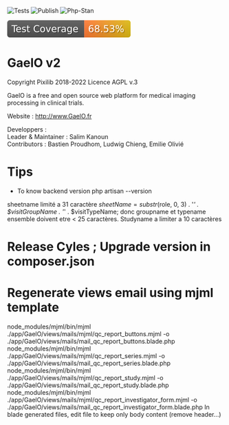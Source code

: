 ![Tests](https://github.com/salimkanoun/GaelO/actions/workflows/tests.yml/badge.svg?branch=GaelO2)
![Publish](https://github.com/salimkanoun/GaelO/actions/workflows/publish.yml/badge.svg?branch=GaelO2)
![Php-Stan](https://github.com/salimkanoun/GaelO/actions/workflows/php-stan.yml/badge.svg?branch=GaelO2)

![Coverage](https://github.com/Pixilib/GaelO/blob/GaelO2_code_coverage/data/GaelO2/badge.svg)

# GaelO v2
Copyright Pixilib 2018-2022
Licence AGPL v.3

GaelO is a free and open source web platform for medical imaging processing in clinical trials.

Website : http://www.GaelO.fr

Developpers : <br>
Leader & Maintainer  : Salim Kanoun <br>
Contributors : Bastien Proudhom, Ludwig Chieng, Emilie Olivié

# Tips

- To know backend version
php artisan --version 

sheetname limité a 31 caractère $sheetName =  substr($role, 0, 3)  . '_' . $visitGroupName . '_' . $visitTypeName; donc groupname et typename ensemble doivent etre < 25 caractères. Studyname a limiter a 10 caractères

# Release Cyles ; Upgrade version in composer.json

# Regenerate views email using mjml template
node_modules/mjml/bin/mjml ./app/GaelO/views/mails/mjml/qc_report_buttons.mjml -o ./app/GaelO/views/mails/mail_qc_report_buttons.blade.php
node_modules/mjml/bin/mjml ./app/GaelO/views/mails/mjml/qc_report_series.mjml -o ./app/GaelO/views/mails/mail_qc_report_series.blade.php
node_modules/mjml/bin/mjml ./app/GaelO/views/mails/mjml/qc_report_study.mjml -o ./app/GaelO/views/mails/mail_qc_report_study.blade.php
node_modules/mjml/bin/mjml ./app/GaelO/views/mails/mjml/qc_report_investigator_form.mjml -o ./app/GaelO/views/mails/mail_qc_report_investigator_form.blade.php
In blade generated files, edit file to keep only body content (remove header...)
